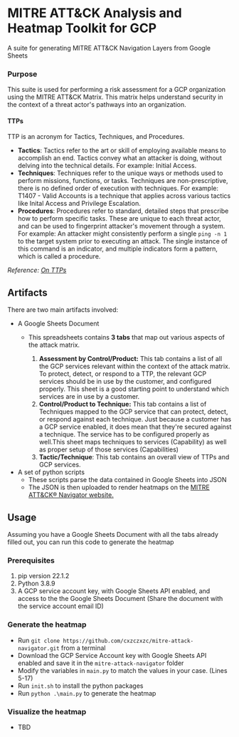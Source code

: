 # MITRE ATT&CK Analysis and Heatmap Toolkit for GCP
A suite for generating MITRE ATT&amp;CK Navigation Layers from Google Sheets

### Purpose
This suite is used for performing a risk assessment for a GCP organization using the MITRE ATT&CK Matrix. This matrix helps understand security in the context of a threat actor's pathways into an organization. 

#### TTPs
TTP is an acronym for Tactics, Techniques, and Procedures.

- **Tactics**: Tactics refer to the art or skill of employing available means to accomplish an end. Tactics convey what an attacker is doing, without delving into the technical details. For example: Initial Access.
- **Techniques**: Techniques refer to the unique ways or methods used to perform missions, functions, or tasks. Techniques are non-prescriptive, there is no defined order of execution with techniques. For example: T1407 - Valid Accounts is a technique that applies across various tactics like Inital Access and Privilege Escalation.
- **Procedures**: Procedures refer to standard, detailed steps that prescribe how to perform specific tasks. These are unique to each threat actor, and can be used to fingerprint attacker's movement through a system. For example: An attacker might consistently perform a single `ping -n 1` to the target system prior to executing an attack. The single instance of this command is an indicator, and multiple indicators form a pattern, which is called a procedure. 

*Reference: [On TTPs](http://ryanstillions.blogspot.com/2014/04/on-ttps.html)*

## Artifacts

There are two main artifacts involved:
- A Google Sheets Document
    - This spreadsheets contains **3 tabs** that map out various aspects of the attack matrix. 

        1. **Assessment by Control/Product:** This tab contains a list of all the GCP services relevant within the context of the attack matrix. To protect, detect, or respond to a TTP, the relevant GCP services should be in use by the customer, and configured properly. This sheet is a good starting point to understand which services are in use by a customer. 
        2. **Control/Product to Technique:** This tab contains a list of Techniques mapped to the GCP service that can protect, detect, or respond against each technique. Just because a customer has a GCP service enabled, it does mean that they're secured against a technique. The service has to be configured properly as well.This sheet maps techniques to services (Capability) as well as proper setup of those services (Capabilities)
        3. **Tactic/Technique**: This tab contains an overall view of TTPs and GCP services.
- A set of python scripts
    - These scripts parse the data contained in Google Sheets into JSON
    - The JSON is then uploaded to render heatmaps on the [MITRE ATT&CK® Navigator website.](https://mitre-attack.github.io/attack-navigator/)


 ## Usage
 Assuming you have a Google Sheets Document with all the tabs already filled out, you can run this code to generate the heatmap
 ### Prerequisites
 1. pip version 22.1.2
 2. Python 3.8.9
 3. A GCP service account key, with Google Sheets API enabled, and access to the the Google Sheets Document (Share the document with the service account email ID)
 
 ### Generate the heatmap
 - Run `git clone https://github.com/cxzczxzc/mitre-attack-navigator.git` from a terminal
 - Download the GCP Service Account key with Google Sheets API enabled and save it in the `mitre-attack-navigator` folder
 - Modify the variables in `main.py` to match the values in your case. (Lines 5-17) 
 - Run `init.sh` to install the python packages
 - Run `python .\main.py` to generate the heatmap

 ### Visualize the heatmap
 - TBD

